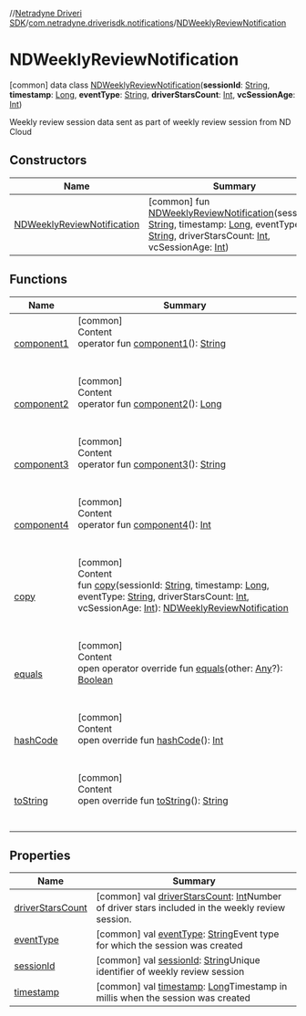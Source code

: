 //[Netradyne Driveri SDK](../../index.md)/[com.netradyne.driverisdk.notifications](../index.md)/[NDWeeklyReviewNotification](index.md)



# NDWeeklyReviewNotification  
 [common] data class [NDWeeklyReviewNotification](index.md)(**sessionId**: [String](https://kotlinlang.org/api/latest/jvm/stdlib/kotlin/-string/index.html), **timestamp**: [Long](https://kotlinlang.org/api/latest/jvm/stdlib/kotlin/-long/index.html), **eventType**: [String](https://kotlinlang.org/api/latest/jvm/stdlib/kotlin/-string/index.html), **driverStarsCount**: [Int](https://kotlinlang.org/api/latest/jvm/stdlib/kotlin/-int/index.html), **vcSessionAge**: [Int](https://kotlinlang.org/api/latest/jvm/stdlib/kotlin/-int/index.html))

Weekly review session data sent as part of weekly review session from ND Cloud

   


## Constructors  
  
|  Name|  Summary| 
|---|---|
| <a name="com.netradyne.driverisdk.notifications/NDWeeklyReviewNotification/NDWeeklyReviewNotification/#kotlin.String#kotlin.Long#kotlin.String#kotlin.Int#kotlin.Int/PointingToDeclaration/"></a>[NDWeeklyReviewNotification](-n-d-weekly-review-notification.md)| <a name="com.netradyne.driverisdk.notifications/NDWeeklyReviewNotification/NDWeeklyReviewNotification/#kotlin.String#kotlin.Long#kotlin.String#kotlin.Int#kotlin.Int/PointingToDeclaration/"></a> [common] fun [NDWeeklyReviewNotification](-n-d-weekly-review-notification.md)(sessionId: [String](https://kotlinlang.org/api/latest/jvm/stdlib/kotlin/-string/index.html), timestamp: [Long](https://kotlinlang.org/api/latest/jvm/stdlib/kotlin/-long/index.html), eventType: [String](https://kotlinlang.org/api/latest/jvm/stdlib/kotlin/-string/index.html), driverStarsCount: [Int](https://kotlinlang.org/api/latest/jvm/stdlib/kotlin/-int/index.html), vcSessionAge: [Int](https://kotlinlang.org/api/latest/jvm/stdlib/kotlin/-int/index.html))   <br>


## Functions  
  
|  Name|  Summary| 
|---|---|
| <a name="com.netradyne.driverisdk.notifications/NDWeeklyReviewNotification/component1/#/PointingToDeclaration/"></a>[component1](component1.md)| <a name="com.netradyne.driverisdk.notifications/NDWeeklyReviewNotification/component1/#/PointingToDeclaration/"></a>[common]  <br>Content  <br>operator fun [component1](component1.md)(): [String](https://kotlinlang.org/api/latest/jvm/stdlib/kotlin/-string/index.html)  <br><br><br>
| <a name="com.netradyne.driverisdk.notifications/NDWeeklyReviewNotification/component2/#/PointingToDeclaration/"></a>[component2](component2.md)| <a name="com.netradyne.driverisdk.notifications/NDWeeklyReviewNotification/component2/#/PointingToDeclaration/"></a>[common]  <br>Content  <br>operator fun [component2](component2.md)(): [Long](https://kotlinlang.org/api/latest/jvm/stdlib/kotlin/-long/index.html)  <br><br><br>
| <a name="com.netradyne.driverisdk.notifications/NDWeeklyReviewNotification/component3/#/PointingToDeclaration/"></a>[component3](component3.md)| <a name="com.netradyne.driverisdk.notifications/NDWeeklyReviewNotification/component3/#/PointingToDeclaration/"></a>[common]  <br>Content  <br>operator fun [component3](component3.md)(): [String](https://kotlinlang.org/api/latest/jvm/stdlib/kotlin/-string/index.html)  <br><br><br>
| <a name="com.netradyne.driverisdk.notifications/NDWeeklyReviewNotification/component4/#/PointingToDeclaration/"></a>[component4](component4.md)| <a name="com.netradyne.driverisdk.notifications/NDWeeklyReviewNotification/component4/#/PointingToDeclaration/"></a>[common]  <br>Content  <br>operator fun [component4](component4.md)(): [Int](https://kotlinlang.org/api/latest/jvm/stdlib/kotlin/-int/index.html)  <br><br><br>
| <a name="com.netradyne.driverisdk.notifications/NDWeeklyReviewNotification/copy/#kotlin.String#kotlin.Long#kotlin.String#kotlin.Int#kotlin.Int/PointingToDeclaration/"></a>[copy](copy.md)| <a name="com.netradyne.driverisdk.notifications/NDWeeklyReviewNotification/copy/#kotlin.String#kotlin.Long#kotlin.String#kotlin.Int#kotlin.Int/PointingToDeclaration/"></a>[common]  <br>Content  <br>fun [copy](copy.md)(sessionId: [String](https://kotlinlang.org/api/latest/jvm/stdlib/kotlin/-string/index.html), timestamp: [Long](https://kotlinlang.org/api/latest/jvm/stdlib/kotlin/-long/index.html), eventType: [String](https://kotlinlang.org/api/latest/jvm/stdlib/kotlin/-string/index.html), driverStarsCount: [Int](https://kotlinlang.org/api/latest/jvm/stdlib/kotlin/-int/index.html), vcSessionAge: [Int](https://kotlinlang.org/api/latest/jvm/stdlib/kotlin/-int/index.html)): [NDWeeklyReviewNotification](index.md)  <br><br><br>
| <a name="kotlin/Any/equals/#kotlin.Any?/PointingToDeclaration/"></a>[equals](../../com.netradyne.driverisdk.video/-n-d-video-a-p-i/index.md#%5Bkotlin%2FAny%2Fequals%2F%23kotlin.Any%3F%2FPointingToDeclaration%2F%5D%2FFunctions%2F106651406)| <a name="kotlin/Any/equals/#kotlin.Any?/PointingToDeclaration/"></a>[common]  <br>Content  <br>open operator override fun [equals](../../com.netradyne.driverisdk.video/-n-d-video-a-p-i/index.md#%5Bkotlin%2FAny%2Fequals%2F%23kotlin.Any%3F%2FPointingToDeclaration%2F%5D%2FFunctions%2F106651406)(other: [Any](https://kotlinlang.org/api/latest/jvm/stdlib/kotlin/-any/index.html)?): [Boolean](https://kotlinlang.org/api/latest/jvm/stdlib/kotlin/-boolean/index.html)  <br><br><br>
| <a name="kotlin/Any/hashCode/#/PointingToDeclaration/"></a>[hashCode](../../com.netradyne.driverisdk.video/-n-d-video-a-p-i/index.md#%5Bkotlin%2FAny%2FhashCode%2F%23%2FPointingToDeclaration%2F%5D%2FFunctions%2F106651406)| <a name="kotlin/Any/hashCode/#/PointingToDeclaration/"></a>[common]  <br>Content  <br>open override fun [hashCode](../../com.netradyne.driverisdk.video/-n-d-video-a-p-i/index.md#%5Bkotlin%2FAny%2FhashCode%2F%23%2FPointingToDeclaration%2F%5D%2FFunctions%2F106651406)(): [Int](https://kotlinlang.org/api/latest/jvm/stdlib/kotlin/-int/index.html)  <br><br><br>
| <a name="kotlin/Any/toString/#/PointingToDeclaration/"></a>[toString](../../com.netradyne.driverisdk.video/-n-d-video-a-p-i/index.md#%5Bkotlin%2FAny%2FtoString%2F%23%2FPointingToDeclaration%2F%5D%2FFunctions%2F106651406)| <a name="kotlin/Any/toString/#/PointingToDeclaration/"></a>[common]  <br>Content  <br>open override fun [toString](../../com.netradyne.driverisdk.video/-n-d-video-a-p-i/index.md#%5Bkotlin%2FAny%2FtoString%2F%23%2FPointingToDeclaration%2F%5D%2FFunctions%2F106651406)(): [String](https://kotlinlang.org/api/latest/jvm/stdlib/kotlin/-string/index.html)  <br><br><br>


## Properties  
  
|  Name|  Summary| 
|---|---|
| <a name="com.netradyne.driverisdk.notifications/NDWeeklyReviewNotification/driverStarsCount/#/PointingToDeclaration/"></a>[driverStarsCount](driver-stars-count.md)| <a name="com.netradyne.driverisdk.notifications/NDWeeklyReviewNotification/driverStarsCount/#/PointingToDeclaration/"></a> [common] val [driverStarsCount](driver-stars-count.md): [Int](https://kotlinlang.org/api/latest/jvm/stdlib/kotlin/-int/index.html)Number of driver stars included in the weekly review session.   <br>
| <a name="com.netradyne.driverisdk.notifications/NDWeeklyReviewNotification/eventType/#/PointingToDeclaration/"></a>[eventType](event-type.md)| <a name="com.netradyne.driverisdk.notifications/NDWeeklyReviewNotification/eventType/#/PointingToDeclaration/"></a> [common] val [eventType](event-type.md): [String](https://kotlinlang.org/api/latest/jvm/stdlib/kotlin/-string/index.html)Event type for which the session was created   <br>
| <a name="com.netradyne.driverisdk.notifications/NDWeeklyReviewNotification/sessionId/#/PointingToDeclaration/"></a>[sessionId](session-id.md)| <a name="com.netradyne.driverisdk.notifications/NDWeeklyReviewNotification/sessionId/#/PointingToDeclaration/"></a> [common] val [sessionId](session-id.md): [String](https://kotlinlang.org/api/latest/jvm/stdlib/kotlin/-string/index.html)Unique identifier of weekly review session   <br>
| <a name="com.netradyne.driverisdk.notifications/NDWeeklyReviewNotification/timestamp/#/PointingToDeclaration/"></a>[timestamp](timestamp.md)| <a name="com.netradyne.driverisdk.notifications/NDWeeklyReviewNotification/timestamp/#/PointingToDeclaration/"></a> [common] val [timestamp](timestamp.md): [Long](https://kotlinlang.org/api/latest/jvm/stdlib/kotlin/-long/index.html)Timestamp in millis when the session was created   <br>

